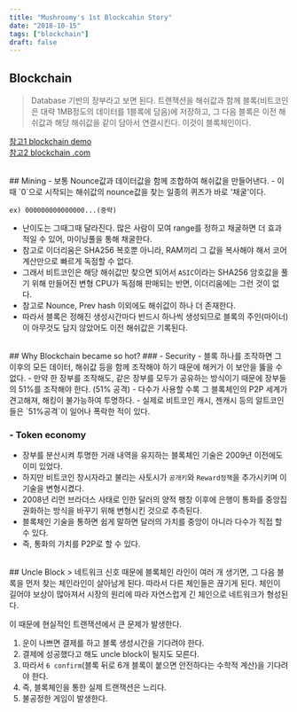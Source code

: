 ```yaml
---
title: "Mushroomy's 1st Blockcahin Story"
date: "2018-10-15"
tags: ["blockchain"]
draft: false
---
```


## Blockchain
> Database 기반의 장부라고 보면 된다. 트랜잭션을 해쉬값과 함께 블록(비트코인은 대략 1MB정도의 데이터를 1블록에 담음)에 저장하고, 그 다음 블록은 이전 해쉬값과 해당 해쉬값을 같이 담아서 연결시킨다. 이것이 블록체인이다.

[참고1 blockchain demo](https://anders.com/blockchain/block.html)<br>
[참고2 blockchain .com](https://www.blockchain.com)

<br>
## Mining
- 보통 Nounce값과 데이터값을 함께 조합하여 해쉬값을 만들어낸다.
- 이때 `0`으로 시작되는 해쉬값의 nounce값을 찾는 일종의 퀴즈가 바로 '채굴'이다.

```
ex) 000000000000000...(중략)
```

- 난이도는 그때그때 달라진다. 많은 사람이 모여 range를 정하고 채굴하면 더 효과적일 수 있어, 마이닝풀을 통해 채굴한다.
- 참고로 이더리움은 SHA256 복호뿐 아니라, RAM끼리 그 값을 복사해야 해서 코어 계산만으로 빠르게 독점할 수 없다.
- 그래서 비트코인은 해당 해쉬값만 찾으면 되어서 `ASIC`이라는 SHA256 암호값을 풀기 위해 만들어진 변형 CPU가 독점해 판매되는 반면, 이더리움에는 그런 것이 없다.
- 참고로 Nounce, Prev hash 이외에도 해쉬값이 하나 더 존재한다.
- 따라서 블록은 정해진 생성시간마다 반드시 하나씩 생성되므로 블록의 주인(마이너)이 아무것도 담지 않았어도 이전 해쉬값은 기록된다.

<br>
## Why Blockchain became so hot?
### - Security
- 블록 하나를 조작하면 그 이후의 모든 데이터, 해쉬값 등을 함께 조작해야 하기 때문에 해커가 이 보안을 뚫을 수 없다.
- 만약 한 장부를 조작해도, 같은 장부를 모두가 공유하는 방식이기 때문에 장부들의 51%를 조작해야 한다. (51% 공격)
- 다수가 사용할 수록 그 블록체인의 P2P 세계가 견고해져, 해킹이 불가능하여 투명하다.
- 실제로 비트코인 캐시, 젠캐시 등의 알트코인들은 `51%공격`이 일어나 폭락한 적이 있다.

### - Token economy
- 장부를 분산시켜 투명한 거래 내역을 유지하는 블록체인 기술은 2009년 이전에도 이미 있었다.
- 하지만 비트코인 창시자라고 불리는 사토시가 `공개키`와 `Reward정책`을 추가시키며 이 기술을 변형시켰다.
- 2008년 리먼 브라더스 사태로 인한 달러의 양적 팽창 이후에 은행이 통화를 중앙집권화하는 방식을 바꾸기 위해 변형시킨 것으로 추측된다.
- 블록체인 기술을 통하면 쉽게 말하면 달러의 가치를 중앙이 아니라 다수가 직접 할 수 있다.
- 즉, 통화의 가치를 P2P로 할 수 있다.

<br>
## Uncle Block
> 네트워크 신호 때문에 블록체인 라인이 여러 개 생기면, 그 다음 블록을 먼저 찾는 체인라인이 살아남게 된다. 따라서 다른 체인들은 끊기게 된다. 체인이 길어야 보상이 많아져서 시장의 원리에 따라 자연스럽게 긴 체인으로 네트워크가 형성된다.

이 때문에 현실적인 트랜잭션에서 큰 문제가 발생한다.

1. 운이 나쁘면 결제를 하고 블록 생성시간을 기다려야 한다.
2. 결제에 성공했다고 해도 uncle block이 될지도 모른다.
4. 따라서 `6 confirm`(블록 뒤로 6개 블록이 붙으면 안전하다는 수학적 계산)을 기다려야 한다.
5. 즉, 블록체인을 통한 실제 트랜잭션은 느리다.
6. 불공정한 게임이 발생한다.
